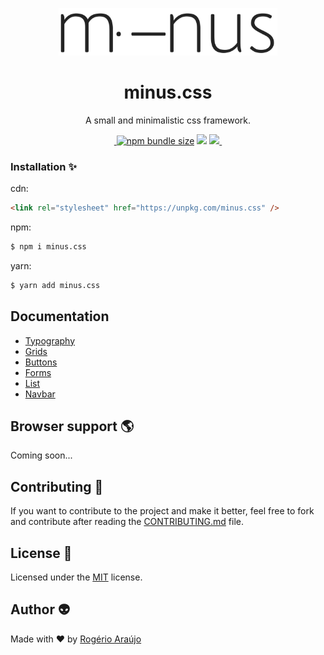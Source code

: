 </p>
<p align="center">
<img src="/docs/logo.png" width="350" />
</p>

<h1 align="center">minus.css</h1>

<p align="center">A small and minimalistic css framework.</p>

<p align="center">

 <a aria-label="npm package" href="https://www.npmjs.com/package/minus.css">
    <img alt="" src="https://img.shields.io/npm/v/minus.css.svg">
  </a>
  <a href="https://bundlephobia.com/result?p=minus.css@latest"><img alt="npm bundle size" src="https://img.shields.io/bundlephobia/minzip/minus.css.svg"></a>
 <a href="https://github.com/rodgeraraujo/minus.css/issues"><img src="https://img.shields.io/github/issues/rodgeraraujo/minus.css.svg"></a>
  <a aria-label="contributors graph" href="https://github.com/rodgeraraujo/minus.css/graphs/contributors">
    <img src="https://img.shields.io/github/contributors/rodgeraraujo/minus.css.svg">
  </a>
  <a aria-label="license" href="https://github.com/rodgeraraujo/minus.css/blob/master/LICENSE">
    <img src="https://img.shields.io/github/license/rodgeraraujo/minus.css" alt="">
  </a>
</p>

### Installation ✨

cdn:

```html
<link rel="stylesheet" href="https://unpkg.com/minus.css" />
```

npm:

```bash
$ npm i minus.css
```

yarn:

```bash
$ yarn add minus.css
```

## Documentation

- [Typography](https://minus.rogerioaraujo.dev/typography.html)
- [Grids](https://minus.rogerioaraujo.dev/grids.html)
- [Buttons](https://minus.rogerioaraujo.dev/buttons.html)
- [Forms](https://minus.rogerioaraujo.dev/forms.html)
- [List](https://minus.rogerioaraujo.dev/list.html)
- [Navbar](https://minus.rogerioaraujo.dev/nav.html)

## Browser support 🌎

Coming soon...

## Contributing 🍰

If you want to contribute to the project and make it better, feel free to fork and contribute after reading the [CONTRIBUTING.md](https://github.com/rodgeraraujo/minus.css/blob/master/.github/CONTRIBUTING.md) file.

## License 📃

Licensed under the [MIT](https://github.com/rodgeraraujo/minus.css/blob/master/LICENSE) license.

## Author 👽

Made with ❤ by [Rogério Araújo](https://github.com/rodgeraraujo)
